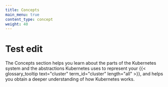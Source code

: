 ```yaml
---
title: Concepts
main_menu: true
content_type: concept
weight: 40
---
```

<h1> Test edit </h1>

<!-- overview -->

The Concepts section helps you learn about the parts of the Kubernetes system and the abstractions Kubernetes uses to represent your {{< glossary_tooltip text="cluster" term_id="cluster" length="all" >}}, and helps you obtain a deeper understanding of how Kubernetes works.



<!-- body -->
